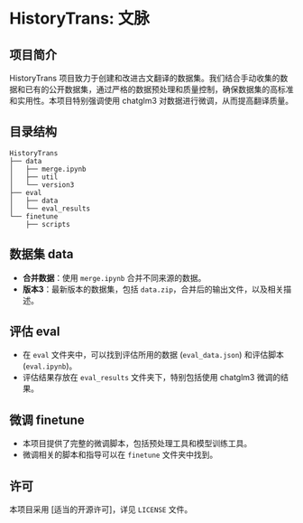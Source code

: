 # HistoryTrans: 文脉

## 项目简介

HistoryTrans 项目致力于创建和改进古文翻译的数据集。我们结合手动收集的数据和已有的公开数据集，通过严格的数据预处理和质量控制，确保数据集的高标准和实用性。本项目特别强调使用 chatglm3 对数据进行微调，从而提高翻译质量。

## 目录结构

```text
HistoryTrans
├── data
│   ├── merge.ipynb
│   ├── util
│   └── version3
├── eval
│   ├── data
│   └── eval_results
└── finetune
    ├── scripts
```

## 数据集 data

- **合并数据**：使用 `merge.ipynb` 合并不同来源的数据。
- **版本3**：最新版本的数据集，包括 `data.zip`，合并后的输出文件，以及相关描述。

## 评估 eval

- 在 `eval` 文件夹中，可以找到评估所用的数据 (`eval_data.json`) 和评估脚本 (`eval.ipynb`)。
- 评估结果存放在 `eval_results` 文件夹下，特别包括使用 chatglm3 微调的结果。

## 微调 finetune

- 本项目提供了完整的微调脚本，包括预处理工具和模型训练工具。
- 微调相关的脚本和指导可以在 `finetune` 文件夹中找到。

## 许可

本项目采用 [适当的开源许可]，详见 `LICENSE` 文件。
